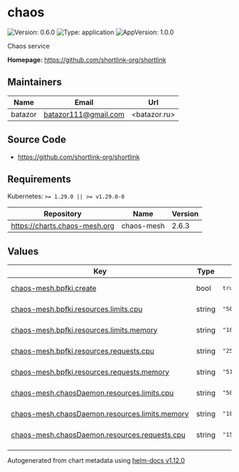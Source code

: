 # chaos

![Version: 0.6.0](https://img.shields.io/badge/Version-0.6.0-informational?style=flat-square) ![Type: application](https://img.shields.io/badge/Type-application-informational?style=flat-square) ![AppVersion: 1.0.0](https://img.shields.io/badge/AppVersion-1.0.0-informational?style=flat-square)

Chaos service

**Homepage:** <https://github.com/shortlink-org/shortlink>

## Maintainers

| Name | Email | Url |
| ---- | ------ | --- |
| batazor | <batazor111@gmail.com> | <batazor.ru> |

## Source Code

* <https://github.com/shortlink-org/shortlink>

## Requirements

Kubernetes: `>= 1.29.0 || >= v1.29.0-0`

| Repository | Name | Version |
|------------|------|---------|
| https://charts.chaos-mesh.org | chaos-mesh | 2.6.3 |

## Values

<table height="400px" >
	<thead>
		<th>Key</th>
		<th>Type</th>
		<th>Default</th>
		<th>Description</th>
	</thead>
	<tbody>
		<tr>
			<td id="chaos-mesh--bpfki--create"><a href="./values.yaml#L73">chaos-mesh.bpfki.create</a></td>
			<td>
bool
</td>
			<td>
				<div style="max-width: 300px;">
<pre lang="json">
true
</pre>
</div>
			</td>
			<td></td>
		</tr>
		<tr>
			<td id="chaos-mesh--bpfki--resources--limits--cpu"><a href="./values.yaml#L77">chaos-mesh.bpfki.resources.limits.cpu</a></td>
			<td>
string
</td>
			<td>
				<div style="max-width: 300px;">
<pre lang="json">
"500m"
</pre>
</div>
			</td>
			<td></td>
		</tr>
		<tr>
			<td id="chaos-mesh--bpfki--resources--limits--memory"><a href="./values.yaml#L78">chaos-mesh.bpfki.resources.limits.memory</a></td>
			<td>
string
</td>
			<td>
				<div style="max-width: 300px;">
<pre lang="json">
"1024Mi"
</pre>
</div>
			</td>
			<td></td>
		</tr>
		<tr>
			<td id="chaos-mesh--bpfki--resources--requests--cpu"><a href="./values.yaml#L80">chaos-mesh.bpfki.resources.requests.cpu</a></td>
			<td>
string
</td>
			<td>
				<div style="max-width: 300px;">
<pre lang="json">
"250m"
</pre>
</div>
			</td>
			<td></td>
		</tr>
		<tr>
			<td id="chaos-mesh--bpfki--resources--requests--memory"><a href="./values.yaml#L81">chaos-mesh.bpfki.resources.requests.memory</a></td>
			<td>
string
</td>
			<td>
				<div style="max-width: 300px;">
<pre lang="json">
"512Mi"
</pre>
</div>
			</td>
			<td></td>
		</tr>
		<tr>
			<td id="chaos-mesh--chaosDaemon--resources--limits--cpu"><a href="./values.yaml#L25">chaos-mesh.chaosDaemon.resources.limits.cpu</a></td>
			<td>
string
</td>
			<td>
				<div style="max-width: 300px;">
<pre lang="json">
"500m"
</pre>
</div>
			</td>
			<td></td>
		</tr>
		<tr>
			<td id="chaos-mesh--chaosDaemon--resources--limits--memory"><a href="./values.yaml#L26">chaos-mesh.chaosDaemon.resources.limits.memory</a></td>
			<td>
string
</td>
			<td>
				<div style="max-width: 300px;">
<pre lang="json">
"1024Mi"
</pre>
</div>
			</td>
			<td></td>
		</tr>
		<tr>
			<td id="chaos-mesh--chaosDaemon--resources--requests--cpu"><a href="./values.yaml#L28">chaos-mesh.chaosDaemon.resources.requests.cpu</a></td>
			<td>
string
</td>
			<td>
				<div style="max-width: 300px;">
<pre lang="json">
"150m"
</pre>
</div>
			</td>
			<td></td>
		</tr>
		<tr>
			<td id="chaos-mesh--chaosDaemon--resources--requests--memory"><a href="./values.yaml#L29">chaos-mesh.chaosDaemon.resources.requests.memory</a></td>
			<td>
string
</td>
			<td>
				<div style="max-width: 300px;">
<pre lang="json">
"256Mi"
</pre>
</div>
			</td>
			<td></td>
		</tr>
		<tr>
			<td id="chaos-mesh--chaosDaemon--runtime"><a href="./values.yaml#L20">chaos-mesh.chaosDaemon.runtime</a></td>
			<td>
string
</td>
			<td>
				<div style="max-width: 300px;">
<pre lang="json">
"containerd"
</pre>
</div>
			</td>
			<td></td>
		</tr>
		<tr>
			<td id="chaos-mesh--chaosDaemon--socketPath"><a href="./values.yaml#L21">chaos-mesh.chaosDaemon.socketPath</a></td>
			<td>
string
</td>
			<td>
				<div style="max-width: 300px;">
<pre lang="json">
"/run/containerd/containerd.sock"
</pre>
</div>
			</td>
			<td></td>
		</tr>
		<tr>
			<td id="chaos-mesh--chaosDlv--enable"><a href="./values.yaml#L84">chaos-mesh.chaosDlv.enable</a></td>
			<td>
bool
</td>
			<td>
				<div style="max-width: 300px;">
<pre lang="json">
true
</pre>
</div>
			</td>
			<td></td>
		</tr>
		<tr>
			<td id="chaos-mesh--controllerManager--enableFilterNamespace"><a href="./values.yaml#L9">chaos-mesh.controllerManager.enableFilterNamespace</a></td>
			<td>
bool
</td>
			<td>
				<div style="max-width: 300px;">
<pre lang="json">
true
</pre>
</div>
			</td>
			<td></td>
		</tr>
		<tr>
			<td id="chaos-mesh--controllerManager--replicaCount"><a href="./values.yaml#L7">chaos-mesh.controllerManager.replicaCount</a></td>
			<td>
int
</td>
			<td>
				<div style="max-width: 300px;">
<pre lang="json">
1
</pre>
</div>
			</td>
			<td></td>
		</tr>
		<tr>
			<td id="chaos-mesh--controllerManager--resources--limits--cpu"><a href="./values.yaml#L13">chaos-mesh.controllerManager.resources.limits.cpu</a></td>
			<td>
string
</td>
			<td>
				<div style="max-width: 300px;">
<pre lang="json">
"500m"
</pre>
</div>
			</td>
			<td></td>
		</tr>
		<tr>
			<td id="chaos-mesh--controllerManager--resources--limits--memory"><a href="./values.yaml#L14">chaos-mesh.controllerManager.resources.limits.memory</a></td>
			<td>
string
</td>
			<td>
				<div style="max-width: 300px;">
<pre lang="json">
"1024Mi"
</pre>
</div>
			</td>
			<td></td>
		</tr>
		<tr>
			<td id="chaos-mesh--controllerManager--resources--requests--cpu"><a href="./values.yaml#L16">chaos-mesh.controllerManager.resources.requests.cpu</a></td>
			<td>
string
</td>
			<td>
				<div style="max-width: 300px;">
<pre lang="json">
"25m"
</pre>
</div>
			</td>
			<td></td>
		</tr>
		<tr>
			<td id="chaos-mesh--controllerManager--resources--requests--memory"><a href="./values.yaml#L17">chaos-mesh.controllerManager.resources.requests.memory</a></td>
			<td>
string
</td>
			<td>
				<div style="max-width: 300px;">
<pre lang="json">
"256Mi"
</pre>
</div>
			</td>
			<td></td>
		</tr>
		<tr>
			<td id="chaos-mesh--dashboard--ingress--enabled"><a href="./values.yaml#L41">chaos-mesh.dashboard.ingress.enabled</a></td>
			<td>
bool
</td>
			<td>
				<div style="max-width: 300px;">
<pre lang="json">
false
</pre>
</div>
			</td>
			<td></td>
		</tr>
		<tr>
			<td id="chaos-mesh--dashboard--ingress--hosts[0]--name"><a href="./values.yaml#L46">chaos-mesh.dashboard.ingress.hosts[0].name</a></td>
			<td>
string
</td>
			<td>
				<div style="max-width: 300px;">
<pre lang="json">
"dashboard.local"
</pre>
</div>
			</td>
			<td></td>
		</tr>
		<tr>
			<td id="chaos-mesh--dashboard--ingress--hosts[0]--tls"><a href="./values.yaml#L47">chaos-mesh.dashboard.ingress.hosts[0].tls</a></td>
			<td>
bool
</td>
			<td>
				<div style="max-width: 300px;">
<pre lang="json">
false
</pre>
</div>
			</td>
			<td></td>
		</tr>
		<tr>
			<td id="chaos-mesh--dashboard--ingress--hosts[0]--tlsSecret"><a href="./values.yaml#L48">chaos-mesh.dashboard.ingress.hosts[0].tlsSecret</a></td>
			<td>
string
</td>
			<td>
				<div style="max-width: 300px;">
<pre lang="json">
"dashboard.local-tls"
</pre>
</div>
			</td>
			<td></td>
		</tr>
		<tr>
			<td id="chaos-mesh--dashboard--ingress--ingressClassName"><a href="./values.yaml#L43">chaos-mesh.dashboard.ingress.ingressClassName</a></td>
			<td>
string
</td>
			<td>
				<div style="max-width: 300px;">
<pre lang="json">
"nginx"
</pre>
</div>
			</td>
			<td></td>
		</tr>
		<tr>
			<td id="chaos-mesh--dashboard--ingress--paths[0]"><a href="./values.yaml#L51">chaos-mesh.dashboard.ingress.paths[0]</a></td>
			<td>
string
</td>
			<td>
				<div style="max-width: 300px;">
<pre lang="json">
"/chaos"
</pre>
</div>
			</td>
			<td></td>
		</tr>
		<tr>
			<td id="chaos-mesh--dashboard--resources--limits--cpu"><a href="./values.yaml#L55">chaos-mesh.dashboard.resources.limits.cpu</a></td>
			<td>
string
</td>
			<td>
				<div style="max-width: 300px;">
<pre lang="json">
"500m"
</pre>
</div>
			</td>
			<td></td>
		</tr>
		<tr>
			<td id="chaos-mesh--dashboard--resources--limits--memory"><a href="./values.yaml#L56">chaos-mesh.dashboard.resources.limits.memory</a></td>
			<td>
string
</td>
			<td>
				<div style="max-width: 300px;">
<pre lang="json">
"1024Mi"
</pre>
</div>
			</td>
			<td></td>
		</tr>
		<tr>
			<td id="chaos-mesh--dashboard--resources--requests--cpu"><a href="./values.yaml#L58">chaos-mesh.dashboard.resources.requests.cpu</a></td>
			<td>
string
</td>
			<td>
				<div style="max-width: 300px;">
<pre lang="json">
"25m"
</pre>
</div>
			</td>
			<td></td>
		</tr>
		<tr>
			<td id="chaos-mesh--dashboard--resources--requests--memory"><a href="./values.yaml#L59">chaos-mesh.dashboard.resources.requests.memory</a></td>
			<td>
string
</td>
			<td>
				<div style="max-width: 300px;">
<pre lang="json">
"256Mi"
</pre>
</div>
			</td>
			<td></td>
		</tr>
		<tr>
			<td id="chaos-mesh--dashboard--securityMode"><a href="./values.yaml#L32">chaos-mesh.dashboard.securityMode</a></td>
			<td>
bool
</td>
			<td>
				<div style="max-width: 300px;">
<pre lang="json">
false
</pre>
</div>
			</td>
			<td></td>
		</tr>
		<tr>
			<td id="chaos-mesh--dnsServer--create"><a href="./values.yaml#L62">chaos-mesh.dnsServer.create</a></td>
			<td>
bool
</td>
			<td>
				<div style="max-width: 300px;">
<pre lang="json">
true
</pre>
</div>
			</td>
			<td></td>
		</tr>
		<tr>
			<td id="chaos-mesh--dnsServer--resources--limits--cpu"><a href="./values.yaml#L66">chaos-mesh.dnsServer.resources.limits.cpu</a></td>
			<td>
string
</td>
			<td>
				<div style="max-width: 300px;">
<pre lang="json">
"500m"
</pre>
</div>
			</td>
			<td></td>
		</tr>
		<tr>
			<td id="chaos-mesh--dnsServer--resources--limits--memory"><a href="./values.yaml#L67">chaos-mesh.dnsServer.resources.limits.memory</a></td>
			<td>
string
</td>
			<td>
				<div style="max-width: 300px;">
<pre lang="json">
"1024Mi"
</pre>
</div>
			</td>
			<td></td>
		</tr>
		<tr>
			<td id="chaos-mesh--dnsServer--resources--requests--cpu"><a href="./values.yaml#L69">chaos-mesh.dnsServer.resources.requests.cpu</a></td>
			<td>
string
</td>
			<td>
				<div style="max-width: 300px;">
<pre lang="json">
"10m"
</pre>
</div>
			</td>
			<td></td>
		</tr>
		<tr>
			<td id="chaos-mesh--dnsServer--resources--requests--memory"><a href="./values.yaml#L70">chaos-mesh.dnsServer.resources.requests.memory</a></td>
			<td>
string
</td>
			<td>
				<div style="max-width: 300px;">
<pre lang="json">
"70Mi"
</pre>
</div>
			</td>
			<td></td>
		</tr>
	</tbody>
</table>

----------------------------------------------
Autogenerated from chart metadata using [helm-docs v1.12.0](https://github.com/norwoodj/helm-docs/releases/v1.12.0)
